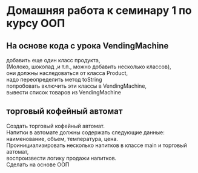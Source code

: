 # Домашняя работа к семинару 1 по курсу ООП
## На основе кода с урока VendingMachine
 добавить еще один класс продукта,<br> 
 (Молоко, шоколад ,и т.п., можно добавить несколько классов), <br>
они должны наследоваться от класса Product, <br>
 надо переопределить метод toString <br> попробовать включить эти классы в VendingMachine,<br>  вывести список товаров из VendingMachine
## торговый кофейный автомат
Создать торговый кофейный автомат.<br>
 Напитки в автомате должны содержать следующие данные: <br>
 наименование, объем, температура, цена.<br>
 Проинициализировать несколько напитков в классе main и торговый автомат,<br>  воспроизвести логику продажи напитков.<br> Сделать на основе ООП